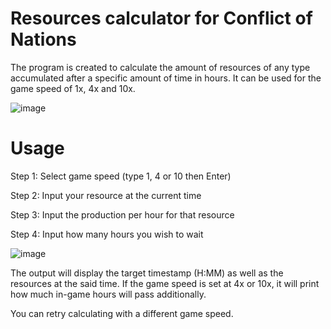 <h1>Resources calculator for Conflict of Nations</h1>
The program is created to calculate the amount of resources of any type accumulated after a specific amount of time in hours.
It can be used for the game speed of 1x, 4x and 10x.

![image](https://github.com/user-attachments/assets/7ac92c62-c44a-4281-8094-45a70977bc22)

<h1>Usage</h1>
<p>Step 1: Select game speed (type 1, 4 or 10 then Enter)</p>
<p>Step 2: Input your resource at the current time</p>
<p>Step 3: Input the production per hour for that resource</p>
<p>Step 4: Input how many hours you wish to wait</p>

![image](https://github.com/user-attachments/assets/7384d5fe-272d-4785-afa0-77ecbc5d94da)

<p>The output will display the target timestamp (H:MM) as well as the resources at the said time. If the game speed is set at 4x or 10x, it will print how much in-game hours will pass additionally.</p>
<p>You can retry calculating with a different game speed.</p>
